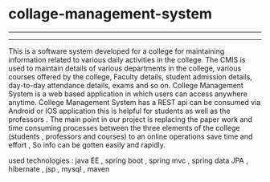 # collage-management-system 
------------------------------------------------------------------------------

-----------------------------------------------------------------------------

This is a software system developed for a college for maintaining information
related to various daily activities in the college.
The CMIS is used to maintain details of various departments in the college,
various courses offered by the college, Faculty details,  student
admission details, day-to-day attendance details, exams and so on.
College Management System is a web based application in which users can
access anywhere anytime.
College Management System has a REST api can be consumed via Android or IOS application
this is helpful for students as well as the professors .
The main point in our project is replacing the paper work and time consuming processes
between the three elements of the college (students , professors and courses) to an online operations save time and effort , So info can
be gotten easily and rapidly. 

used technologies :
java EE , spring boot , spring mvc , spring data JPA , hibernate , jsp , mysql , maven
